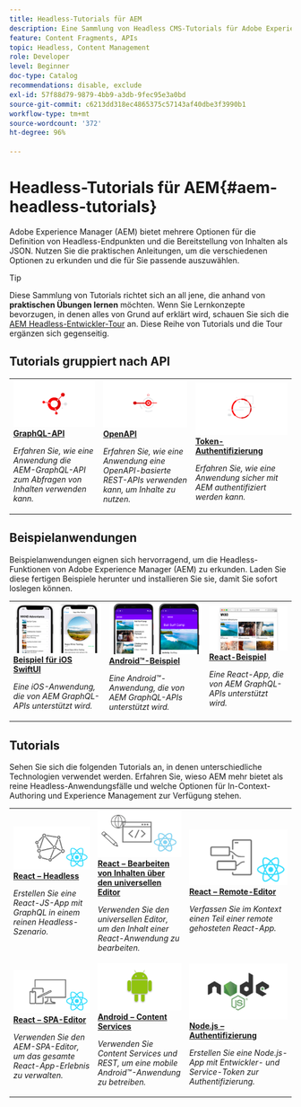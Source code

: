 ```yaml
---
title: Headless-Tutorials für AEM
description: Eine Sammlung von Headless CMS-Tutorials für Adobe Experience Manager. Erkunden Sie die nach API, Framework und Beispielanwendungen gruppierten Tutorials.
feature: Content Fragments, APIs
topic: Headless, Content Management
role: Developer
level: Beginner
doc-type: Catalog
recommendations: disable, exclude
exl-id: 57f88d79-9879-4bb9-a3db-9fec95e3a0bd
source-git-commit: c6213dd318ec4865375c57143af40dbe3f3990b1
workflow-type: tm+mt
source-wordcount: '372'
ht-degree: 96%

---
```


# Headless-Tutorials für AEM{#aem-headless-tutorials}

Adobe Experience Manager (AEM) bietet mehrere Optionen für die Definition von Headless-Endpunkten und die Bereitstellung von Inhalten als JSON. Nutzen Sie die praktischen Anleitungen, um die verschiedenen Optionen zu erkunden und die für Sie passende auszuwählen.

>[!TIP]
>
>Diese Sammlung von Tutorials richtet sich an all jene, die anhand von **praktischen Übungen lernen** möchten. Wenn Sie Lernkonzepte bevorzugen, in denen alles von Grund auf erklärt wird, schauen Sie sich die [AEM Headless-Entwickler-Tour](https://experienceleague.adobe.com/docs/experience-manager-cloud-service/content/headless/journeys/developer/overview.html?lang=de) an. Diese Reihe von Tutorials und die Tour ergänzen sich gegenseitig.

## Tutorials gruppiert nach API

<table>
<tr>
  <td>
    <a href="https://experienceleague.adobe.com/docs/experience-manager-learn/getting-started-with-aem-headless/graphql/overview.html?lang=de">
      <img alt="GraphQL-API" src="./assets/graphql-icon.png" />
    </a>
    <div>
      <a href="https://experienceleague.adobe.com/docs/experience-manager-learn/getting-started-with-aem-headless/graphql/overview.html?lang=de">
    <strong>GraphQL-API</strong>
    </a>
    </div>
    <p>
    <em>Erfahren Sie, wie eine Anwendung die AEM-GraphQL-API zum Abfragen von Inhalten verwenden kann.</em>
    <p>
  </td>
  <td>
    <a href="./open-api/basic/overview.md">
      <img alt="OpenAPIs" src="./assets/content-services.png" />
    </a>
     <div>
      <a href="./open-api/basic/overview.md">
        <strong>OpenAPI</strong>
      </a>
    </div>
    <p>
    <em>Erfahren Sie, wie eine Anwendung eine OpenAPI-basierte REST-APIs verwenden kann, um Inhalte zu nutzen.</em>
    <p>
  </td>
  <td>
    <a href="https://experienceleague.adobe.com/docs/experience-manager-learn/getting-started-with-aem-headless/authentication/overview.html?lang=de">
    <img alt="Token-basierte Authentifizierung" src="./assets/token-auth-icon.png" />
    </a>
    <div>
    <a href="https://experienceleague.adobe.com/docs/experience-manager-learn/getting-started-with-aem-headless/authentication/overview.html?lang=de">
    <strong>Token-Authentifizierung</strong>
    </a>
    </div>
    <p>
    <em>Erfahren Sie, wie eine Anwendung sicher mit AEM authentifiziert werden kann.</em>
    </p>
  </td>  
</tr>
</table>

## Beispielanwendungen

Beispielanwendungen eignen sich hervorragend, um die Headless-Funktionen von Adobe Experience Manager (AEM) zu erkunden. Laden Sie diese fertigen Beispiele herunter und installieren Sie sie, damit Sie sofort loslegen können.

<table>
<tr>
  <td>
    <a href="https://experienceleague.adobe.com/docs/experience-manager-learn/getting-started-with-aem-headless/graphql/example-apps/ios-swiftui-app.html?lang=de">
      <img alt="iOS-Beispiel" src="./assets/ios-example.png" />
    </a>
    <div>
      <a href="https://experienceleague.adobe.com/docs/experience-manager-learn/getting-started-with-aem-headless/graphql/example-apps/ios-swiftui-app.html?lang=de">
    <strong>Beispiel für iOS SwiftUI</strong>
    </a>
    </div>
    <p>
    <em>Eine iOS-Anwendung, die von AEM GraphQL-APIs unterstützt wird.</em>
    <p>
  </td>
  <td>
    <a href="https://experienceleague.adobe.com/docs/experience-manager-learn/getting-started-with-aem-headless/graphql/example-apps/android-app.html?lang=de">
    <img alt="Android-Beispiel" src="./assets/android-example.png" />
    </a>
    <div>
    <a href="https://experienceleague.adobe.com/docs/experience-manager-learn/getting-started-with-aem-headless/graphql/example-apps/android-app.html?lang=de">
    <strong>Android™-Beispiel</strong>
    </a>
    </div>
    <p>
    <em>Eine Android™-Anwendung, die von AEM GraphQL-APIs unterstützt wird.</em>
    </p>
  </td>
  <td>
    <a href="https://experienceleague.adobe.com/docs/experience-manager-learn/getting-started-with-aem-headless/graphql/example-apps/react-app.html?lang=de">
      <img alt="React-Beispiel" src="./assets/react-example.png" />
    </a>
     <div>
      <a href="https://experienceleague.adobe.com/docs/experience-manager-learn/getting-started-with-aem-headless/graphql/example-apps/react-app.html?lang=de">
        <strong>React-Beispiel</strong>
      </a>
    </div>
    <p>
    <em>Eine React-App, die von AEM GraphQL-APIs unterstützt wird.</em>
    <p>
  </td>
</tr>
</table>

## Tutorials

Sehen Sie sich die folgenden Tutorials an, in denen unterschiedliche Technologien verwendet werden. Erfahren Sie, wieso AEM mehr bietet als reine Headless-Anwendungsfälle und welche Optionen für In-Context-Authoring und Experience Management zur Verfügung stehen.

<table>
<tr>
  <td>
    <a href="https://experienceleague.adobe.com/docs/experience-manager-learn/getting-started-with-aem-headless/graphql/multi-step/overview.html?lang=de">
      <img alt="React – Headless" src="./assets/react-headless.png" />
    </a>
    <div>
      <a href="https://experienceleague.adobe.com/docs/experience-manager-learn/getting-started-with-aem-headless/graphql/overview.html?lang=de">
    <strong>React – Headless</strong>
    </a>
    </div>
    <p>
    <em>Erstellen Sie eine React-JS-App mit GraphQL in einem reinen Headless-Szenario.</em>
    <p>
  </td>
  <td>
    <a href="https://experienceleague.adobe.com/de/docs/experience-manager-learn/cloud-service/developing/universal-editor/react-app-editing/overview">
      <img alt="React – Bearbeiten von Inhalten über den universellen Editor" src="./assets/react-universal-editor.png" />
    </a>
     <div>
      <a href="https://experienceleague.adobe.com/de/docs/experience-manager-learn/cloud-service/developing/universal-editor/react-app-editing/overview">
<strong>React – Bearbeiten von Inhalten über den universellen Editor</strong>
</a>
    </div>
    <p>
    <em>Verwenden Sie den universellen Editor, um den Inhalt einer React-Anwendung zu bearbeiten.</em>
    <p>
  </td>  
  <td>
    <a href="https://experienceleague.adobe.com/docs/experience-manager-learn/getting-started-with-aem-headless/spa-editor/remote-spa/overview.html?lang=de">
    <img alt="React – Remote-Editor" src="./assets/react-remote.png" />
    </a>
    <div>
    <a href="https://experienceleague.adobe.com/docs/experience-manager-learn/getting-started-with-aem-headless/spa-editor/remote-spa/overview.html?lang=de">
    <strong>React – Remote-Editor</strong>
    </a>
    </div>
    <p>
    <em>Verfassen Sie im Kontext einen Teil einer remote gehosteten React-App.</em>
    </p>
  </td>
</tr>
<tr>  
  <td>
    <a href="https://experienceleague.adobe.com/docs/experience-manager-learn/getting-started-with-aem-headless/spa-editor/react/overview.html?lang=de">
      <img alt="React – SPA-Editor" src="./assets/react-spa-editor.png" />
    </a>
     <div>
      <a href="https://experienceleague.adobe.com/docs/experience-manager-learn/getting-started-with-aem-headless/spa-editor/react/overview.html?lang=de">
        <strong>React – SPA-Editor</strong>
      </a>
    </div>
    <p>
    <em>Verwenden Sie den AEM-SPA-Editor, um das gesamte React-App-Erlebnis zu verwalten.</em>
    <p>
  </td>
  <td>
    <a href="https://experienceleague.adobe.com/docs/experience-manager-learn/getting-started-with-aem-headless/content-services/overview.html?lang=de">
    <img alt="Android – Content Services" src="./assets/android.png" />
    </a>
    <div>
    <a href="https://experienceleague.adobe.com/docs/experience-manager-learn/getting-started-with-aem-headless/content-services/overview.html?lang=de">
    <strong>Android – Content Services</strong>
    </a>
    </div>
    <p>
    <em>Verwenden Sie Content Services und REST, um eine mobile Android™-Anwendung zu betreiben.</em>
    </p>
  </td>
  <td>
    <a href="https://experienceleague.adobe.com/docs/experience-manager-learn/getting-started-with-aem-headless/authentication/overview.html?lang=de">
      <img alt="Node.js – Authentifizierung" src="./assets/node-js.png" />
    </a>
     <div>
      <a href="https://experienceleague.adobe.com/docs/experience-manager-learn/getting-started-with-aem-headless/authentication/overview.html?lang=de">
 <strong>Node.js – Authentifizierung</strong>
 </a>
    </div>
    <p>
    <em>Erstellen Sie eine Node.js-App mit Entwickler- und Service-Token zur Authentifizierung.</em>
    <p>
  </td>
</tr>
</table>

